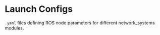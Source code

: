 # Launch Configs

`.yaml` files defining ROS node parameters for different network_systems modules.
